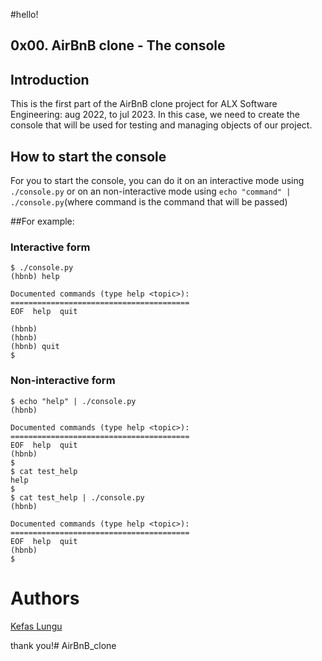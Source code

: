 #hello!
## 0x00. AirBnB clone - The console

## Introduction
This is the first part of the AirBnB clone project for ALX  Software Engineering: aug 2022, to jul 2023.
In this case, we need to create the console that will be used for testing and managing objects of our project.

## How to start the console
For you to start the console, you can do it on an interactive mode using ```./console.py``` or on an non-interactive mode using ```echo "command" | ./console.py```(where command is the command that will be passed)

##For example:

### Interactive form
``` shell
$ ./console.py
(hbnb) help

Documented commands (type help <topic>):
========================================
EOF  help  quit

(hbnb) 
(hbnb) 
(hbnb) quit
$
```
### Non-interactive form
``` shell
$ echo "help" | ./console.py
(hbnb)

Documented commands (type help <topic>):
========================================
EOF  help  quit
(hbnb) 
$
$ cat test_help
help
$
$ cat test_help | ./console.py
(hbnb)

Documented commands (type help <topic>):
========================================
EOF  help  quit
(hbnb) 
$
```

# Authors
[Kefas Lungu](https://github.com/kefaslungu)

thank you!# AirBnB_clone
